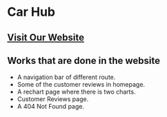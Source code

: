 # Car Hub

## [Visit Our Website](https://capable-gecko-6148a5.netlify.app/)

## Works that are done in the website

* A navigation bar of different route.
* Some of the customer reviews in homepage.
* A rechart page where there is two charts.
* Customer Reviews page.
* A 404 Not Found page.
